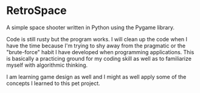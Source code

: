 # RetroSpace
A simple space shooter written in Python using the Pygame library.

Code is still rusty but the program works.
I will clean up the code when I have the time because I'm trying to shy away from the pragmatic or the "brute-force" habit I have developed when programming applications. This is basically a practicing ground for my coding skill as well as to familiarize myself with algorithmic thinking.

I am learning game design as well and I might as well apply some of the concepts I learned to this pet project.
